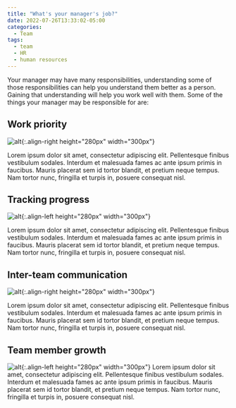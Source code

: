 ```yaml
---
title: "What's your manager's job?"
date: 2022-07-26T13:33:02-05:00
categories:
  - Team
tags:
  - team
  - HR
  - human resources
---
```


Your manager may have many responsibilities, understanding some of those responsibilities can help you understand them better as a person. Gaining that understanding will help you work well with them. Some of the things your manager may be responsible for are:


## Work priority

![alt]({{site.url}}{{site.baseurl}}/assets/images/work-priority.png){:.align-right height="280px" width="300px"}

Lorem ipsum dolor sit amet, consectetur adipiscing elit. Pellentesque finibus vestibulum sodales. Interdum et malesuada fames ac ante ipsum primis in faucibus. Mauris placerat sem id tortor blandit, et pretium neque tempus. Nam tortor nunc, fringilla et turpis in, posuere consequat nisl.

## Tracking progress

![alt]({{site.url}}{{site.baseurl}}/assets/images/track-progress.png){:.align-left height="280px" width="300px"}

Lorem ipsum dolor sit amet, consectetur adipiscing elit. Pellentesque finibus vestibulum sodales. Interdum et malesuada fames ac ante ipsum primis in faucibus. Mauris placerat sem id tortor blandit, et pretium neque tempus. Nam tortor nunc, fringilla et turpis in, posuere consequat nisl.

## Inter-team communication

![alt]({{site.url}}{{site.baseurl}}/assets/images/inter-team-comm.png){:.align-right height="280px" width="300px"}

Lorem ipsum dolor sit amet, consectetur adipiscing elit. Pellentesque finibus vestibulum sodales. Interdum et malesuada fames ac ante ipsum primis in faucibus. Mauris placerat sem id tortor blandit, et pretium neque tempus. Nam tortor nunc, fringilla et turpis in, posuere consequat nisl.

## Team member growth

![alt]({{site.url}}{{site.baseurl}}/assets/images/team-member-growth.png){:.align-left height="280px" width="300px"}
Lorem ipsum dolor sit amet, consectetur adipiscing elit. Pellentesque finibus vestibulum sodales. Interdum et malesuada fames ac ante ipsum primis in faucibus. Mauris placerat sem id tortor blandit, et pretium neque tempus. Nam tortor nunc, fringilla et turpis in, posuere consequat nisl.

[jekyll-docs]: https://jekyllrb.com/docs/home
[jekyll-gh]:   https://github.com/jekyll/jekyll
[jekyll-talk]: https://talk.jekyllrb.com/
